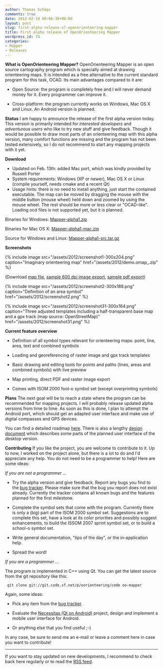 ```yaml
---
author: Thomas Schöps
comments: true
date: 2012-02-10 00:06:39+00:00
layout: post
slug: first-alpha-release-of-openorienteering-mapper
title: First alpha release of OpenOrienteering Mapper
wordpress_id: 74
categories:
- Mapper
- Releases
---
```


**What is OpenOrienteering Mapper?**
OpenOrienteering Mapper is an open source cartography program which is specially aimed at drawing orienteering maps. It is intended as a free alternative to the current standard program for this task, OCAD. Its main advantages compared to it are:
	
  * Open Source: the program is completely free and I will never demand money for it. Every programmer can improve it.
	
  * Cross-platform: the program currently works on Windows, Mac OS X and Linux. An Android version is planned.


**Status**
I am happy to announce the release of the first alpha version today. This version is primarily intended for _interested developers_ and _adventurous_ _users_ who like to try new stuff and give feedback. Though it would be possible to draw most parts of an orienteering map with this alpha version, many comfort functions are missing and the program has not been tested extensively, so I do not recommend to start any mapping projects with it yet.

**Download**

  * Updated on Feb. 13th: added Mac port, which was kindly provided by Russell Porter
  * System requirements: Windows (XP or newer), Mac OS X or Linux (compile yourself, needs cmake and a recent Qt)
  * Usage hints: there is no need to install anything, just start the contained executable. The map can be moved by dragging the mouse with the middle button (mouse wheel) held down and zoomed by using the mouse wheel. The rest should be more or less clear or "OCAD-like". Loading ocd files is not supported yet, but it is planned.

Binaries for Windows: [Mapper-alpha1.zip
](http://sourceforge.net/projects/oorienteering/files/Mapper/0.1.alpha1/Mapper-alpha1.zip/download)

Binaries for Mac OS X: [Mapper-alpha1-mac.zip](http://sourceforge.net/projects/oorienteering/files/Mapper/0.1.alpha1/Mapper-alpha1-mac.zip/download)

Source for Windows and Linux: [Mapper-alpha1-src.tar.gz](http://sourceforge.net/projects/oorienteering/files/Mapper/0.1.alpha1/Mapper-alpha1-src.tar.gz/download)


**Screenshots**

{% include image src="/assets/2012/screenshot1-300x204.png" caption="Imaginary orienteering map" href="/assets/2012/demo.omap_.zip" %}

 (Download [map file](/assets/2012/demo.omap_.zip), [sample 600 dpi image export](/assets/2012/demo.png), [sample pdf export](/assets/2012/demo.pdf))

{% include image src="/assets/2012/screenshot2-300x188.png" caption="Definition of an area symbol" href="/assets/2012/screenshot2.png" %}

{% include image src="/assets/2012/screenshot31-300x164.png" caption="Three adjusted templates including a half-transparent base map and a gpx track (map source: OpenStreetMap)" href="/assets/2012/screenshot31.png" %}


**Current feature overview**
	
  * Definition of all symbol types relevant for orienteering maps:
point, line, area, text and combined symbols

	
  * Loading and georeferencing of raster image and gpx track templates

	
  * Basic drawing and editing tools for points and paths (lines, areas and combined symbols) with live preview

	
  * Map printing, direct PDF and raster image export

	
  * Comes with ISOM 2000 foot-o symbol set (except overprinting symbols)


**Plans**
The next goal will be to reach a state where the program can be recommended for mapping projects. I will probably release updated alpha versions from time to time. As soon as this is done, I plan to attempt the Android port, which should get an adapted user interface and make use of digital compasses and GPS devices.

You can find a detailed roadmap [here](/assets/2012/roadmap.pdf). There is also a lengthy [design document](/assets/2012/design-document.pdf) which describes some parts of the planned user interface of the desktop version.

**Contributing**
If you like the project, you are welcome to contribute to it. Up to now, I worked on the project alone, but there is a lot to do and I'd appreciate any help. You do not need to be a programmer to help! Here are some ideas:

_If you are not a programmer ..._
	
  * Try the alpha version and give feedback. Report any bugs you find to the [bug tracker](http://sourceforge.net/p/oorienteering/tickets/). Please make sure that the bug you report does not exist already. Currently the tracker contains all known bugs and the features planned for the first milestone.

	
  * Complete the symbol sets that come with the program. Currently there is only a (big) part of the ISOM 2000 symbol set. Suggestions are to complete this set, have a look at its color priorities and possibly suggest enhancements, to build the ISSOM 2007 sprint symbol set, or to build a school-o symbol set.

	
  * Write general documentation, "tips of the day", or the in-application help.

	
  * Spread the word!


_If you are a programmer ..._

The program is implemented in C++ using Qt. You can get the latest source from the git repository like this:

     git clone git://git.code.sf.net/p/oorienteering/code oo-mapper


Again, some ideas:
	
  * Pick any item from the [bug tracker](http://sourceforge.net/p/oorienteering/tickets/).

	
  * Evaluate the [Necessitas (Qt on Android)](https://sourceforge.net/p/necessitas/home/necessitas/) project, design and implement a mobile user interface for Android.

	
  * Or anything else that you find useful ;-)


In any case, be sure to send me an e-mail or leave a comment here in case you want to contribute!


---

If you want to stay updated on new developments, I recommend to check back here regularly or to read the [RSS feed](/feed.xml).

